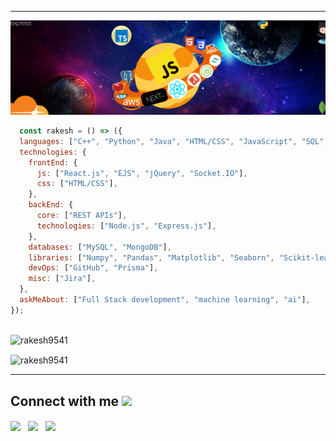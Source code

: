 
---

<img src="Untitled design (14).png" />

~~~ js
  const rakesh = () => ({
  languages: ["C++", "Python", "Java", "HTML/CSS", "JavaScript", "SQL", "TypeScript"],
  technologies: {
    frontEnd: {
      js: ["React.js", "EJS", "jQuery", "Socket.IO"],
      css: ["HTML/CSS"],
    },
    backEnd: {
      core: ["REST APIs"],
      technologies: ["Node.js", "Express.js"],
    },
    databases: ["MySQL", "MongoDB"],
    libraries: ["Numpy", "Pandas", "Matplotlib", "Seaborn", "Scikit-learn", "TensorFlow"],
    devOps: ["GitHub", "Prisma"],
    misc: ["Jira"],
  },
  askMeAbout: ["Full Stack development", "machine learning", "ai"],
});



~~~
<p align="left"> <img src="https://komarev.com/ghpvc/?username=rakesh9541&label=Profile%20views&color=0e75b6&style=flat" alt="rakesh9541" /> </p>

<p>
 <img align="center" src="https://github-readme-streak-stats.herokuapp.com/?user=rakesh9541&theme=chartreuse-dark&border_radius=30.0" alt="rakesh9541" />
</p>





---
<h2> Connect with me <img src='https://raw.githubusercontent.com/ShahriarShafin/ShahriarShafin/main/Assets/handshake.gif' width="50px"> </h2>
<a href = 'https://www.linkedin.com/in/rakesh-reddy-0054381b5'  style="padding-right:8px;"> <img width = '32px' align= 'center' src="https://raw.githubusercontent.com/rahulbanerjee26/githubAboutMeGenerator/main/icons/linked-in-alt.svg"/></a> 
<a href = 'https://www.github.com/rakesh9541'  style="padding-right:8px;"> <img width = '32px' align= 'center' src="https://raw.githubusercontent.com/rahulbanerjee26/githubAboutMeGenerator/main/icons/github.svg"/></a> 
<a href = 'https://twitter.com/Rakeshhh099'  style="padding-right:8px;"> <img width = '32px' align= 'center' src="https://raw.githubusercontent.com/rahulbanerjee26/githubAboutMeGenerator/main/icons/twitter.svg"/></a> 

